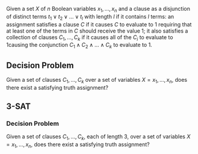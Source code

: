 Given a set $X$ of $n$ Boolean variables $x_1, . . . , x_n$ and a clause as a disjunction of distinct terms $t_1 ∨ t_2 ∨ . . . ∨ t_l$ with length $l$ if it contains $l$ terms: an assignment satisfies a clause $C$ if it causes $C$ to evaluate to $1$ requiring that at least one of the terms in $C$ should receive the value $1$; it also satisfies a collection of clauses $C_1, . . . , C_k$ if it causes all of the $C_i$ to evaluate to $1$causing the conjunction $C_1 ∧ C_2 ∧ . . . ∧ C_k$ to evaluate to $1$.
## Decision Problem
Given a set of clauses $C_1,...,C_k$ over a set of variables $X ={x_1,...,x_n}$, does there exist a satisfying truth assignment?
## 3-SAT
### Decision Problem
Given a set of clauses $C_1,...,C_k$, each of length 3, over a set of variables $X ={x_1,...,x_n}$, does there exist a satisfying truth assignment?